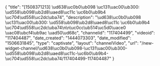 {
    "title": "[1508371213] \ud638\uc0b0\ub098 \uc131\uac00\ub300: \ud558\ub098\ub2d8\uaed8\uc11c \uc6b0\ub9b4 \uc704\ud558\uc2dc\uba74",
    "description": "\ud638\uc0b0\ub098 \uc131\uac00\ub300: \ud558\ub098\ub2d8\uaed8\uc11c \uc6b0\ub9b4 \uc704\ud558\uc2dc\uba74\n\n\uc0cc\ub514\uc5d0\uace0 \uac08\ubcf4\ub9ac \uad50\ud68c",
    "channelid": "117404499",
    "videoid": "117404487",
    "date_created": "1444073303",
    "date_modified": "1506631845",
    "type": "captivate",
    "layout": "channelVideo",
    "url": "\/new-widget-channel\/\ud638\uc0b0\ub098-\uc131\uac00\ub300-\ud558\ub098\ub2d8\uaed8\uc11c-\uc6b0\ub9b4-\uc704\ud558\uc2dc\uba74\/117404499-117404487"
}